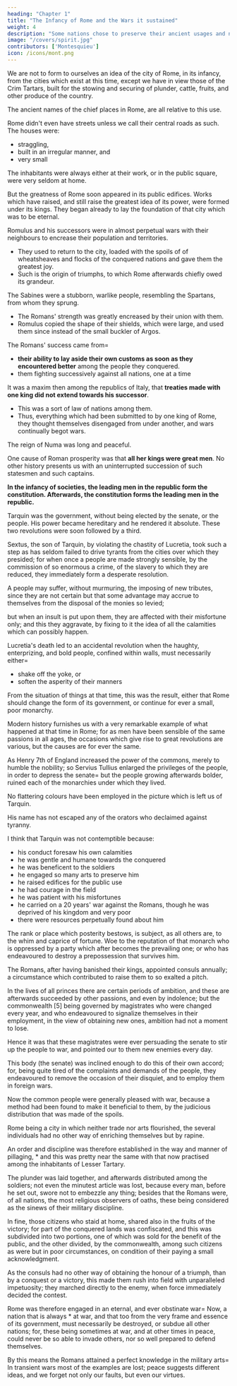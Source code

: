 ```yaml
---
heading: "Chapter 1"
title: "The Infancy of Rome and the Wars it sustained"
weight: 4
description: "Some nations chose to preserve their ancient usages and not assist Rome"
image: "/covers/spirit.jpg"
contributors: ['Montesquieu']
icon: /icons/mont.png
---
```





We are not to form to ourselves an idea of the city of Rome, in its infancy, from the cities which exist at this time, except we have in view those of the Crim Tartars, built for the stowing and securing of plunder, cattle, fruits, and other produce of the country. 

The ancient names of the chief places in Rome, are all relative to this use.

Rome didn't even have streets unless we call their central roads as such. The houses were:
- straggling, 
- built in an irregular manner, and 
- very small

The inhabitants were always either at their work, or in the public square, were very seldom at home.

But the greatness of Rome soon appeared in its public edifices. Works which have raised, and still raise the greatest idea of its power, were formed under its kings. They began already to lay the foundation of that city which was to be eternal.

Romulus and his successors were in almost perpetual wars with their neighbours to encrease their population and territories. 
- They used to return to the city, loaded with the spoils of of wheatsheaves and flocks of the conquered nations and gave them the greatest joy.
- Such is the origin of triumphs, to which Rome afterwards chiefly owed its grandeur.

The Sabines were a stubborn, warlike people, resembling the Spartans, from whom they sprung. 
- The Romans' strength was greatly encreased by their union with them.
- Romulus copied the shape of their shields, which were large, and used them since instead of the small buckler of Argos. 

The Romans' success came from= 
- **their ability to lay aside their own customs as soon as they encountered better** among the people they conquered. 
- them fighting successively against all nations, one at a time

It was a maxim then among the republics of Italy, that **treaties made with one king did not extend towards his successor**. 
- This was a sort of law of nations among them. 
- Thus, everything which had been submitted to by one king of Rome, they thought themselves disengaged from under another, and wars continually begot wars.

The reign of Numa was long and peaceful. <!-- , was very well adapted to leave the Romans in their humble condition; and had their territory in that age been less confined, and their power greater, it is probable their fortune would have been fixed for ever. -->

One cause of Roman prosperity was that **all her kings were great men**. No other history presents us with an uninterrupted succession of such statesmen and such captains.

**In the infancy of societies, the leading men in the republic form the constitution. Afterwards, the constitution forms the leading men in the republic.**

Tarquin was the government, without being elected by the senate, or the people. His power became hereditary and he rendered it absolute. These two revolutions were soon followed by a third.

Sextus, the son of Tarquin, by violating the chastity of Lucretia, took such a step as has seldom failed to drive tyrants from the cities over which they presided; for when once a people are made strongly sensible, by the commission of so enormous a crime, of the slavery to which they are reduced, they immediately form a desperate resolution.

A people may suffer, without murmuring, the imposing of new tributes, since they are not certain but that some advantage may accrue to themselves from the disposal of the monies so levied; 

but when an insult is put upon them, they are affected with their misfortune only; and this they aggravate, by fixing to it the idea of all the calamities which can possibly happen.

Lucretia's death led to an accidental revolution when the haughty, enterprizing, and bold people, confined within walls, must necessarily either= 
- shake off the yoke, or
- soften the asperity of their manners

From the situation of things at that time, this was the result, either that Rome should change the form of its government, or continue for ever a small, poor monarchy.

Modern history furnishes us with a very remarkable example of what happened at that time in Rome; for as men have been sensible of the same passions in all ages, the occasions which give rise to great revolutions are various, but the causes are for ever the same.

As Henry 7th of England increased the power of the commons, merely to humble the nobility; so Servius Tullius enlarged the privileges of the people, in order to depress the senate=  but the people growing afterwards bolder, ruined each of the monarchies under which they lived.

No flattering colours have been employed in the picture which is left us of Tarquin. 

His name has not escaped any of the orators who declaimed against tyranny. 

I think that Tarquin was not contemptible because:
- his conduct foresaw his own calamities
- he was gentle and humane towards the conquered 
- he was beneficent to the soldiers
- he engaged so many arts to preserve him 
- he raised edifices for the public use
- he had courage in the field
- he was patient with his misfortunes
- he carried on a 20 years' war against the Romans, though he was deprived of his kingdom and very poor
- there were resources perpetually found about him

<!-- these things, and , prove manifestly, that he was no  person. -->

The rank or place which posterity bestows, is subject, as all others are, to the whim and caprice of fortune. Woe to the reputation of that monarch who is oppressed by a party which after becomes the prevailing one; or who has endeavoured to destroy a prepossession that survives him.

The Romans, after having banished their kings, appointed consuls annually; a circumstance which contributed to raise them to so exalted a pitch. 

In the lives of all princes there are certain periods of ambition, and these are afterwards succeeded by other passions, and even by indolence; but the commonwealth [5] being governed by magistrates who were changed every year, and who endeavoured to signalize themselves in their employment, in the view of obtaining new ones, ambition had not a moment to lose.

Hence it was that these magistrates were ever persuading the senate to stir up the people to war, and pointed our to them new enemies every day.

This body (the senate) was inclined enough to do this of their own accord; for, being quite tired of the complaints and demands of the people, they endeavoured to remove the occasion of their disquiet, and to employ them in foreign wars.

Now the common people were generally pleased with war, because a method had been found to make it beneficial to them, by the judicious distribution that was made of the spoils.

Rome being a city in which neither trade nor arts flourished, the several individuals had no other way of enriching themselves but by rapine.

An order and discipline was therefore established in the way and manner of pillaging, * and this was pretty near the same with that now practised among the inhabitants of Lesser Tartary.

The plunder was laid together, and afterwards distributed among the soldiers; not even the minutest article was lost, because every man, before he set out, swore not to embezzle any thing; besides that the Romans were, of all nations, the most religious observers of oaths, these being considered as the sinews of their military discipline.

In fine, those citizens who staid at home, shared also in the fruits of the victory; for part of the conquered lands was confiscated, and this was subdivided into two portions, one of which was sold for the benefit of the public, and the other divided, by the commonwealth, among such citizens as were but in poor circumstances, on condition of their paying a small acknowledgment.

As the consuls had no other way of obtaining the honour of a triumph, than by a conquest or a victory, this made them rush into field with unparalleled impetuosity; they marched directly to the enemy, when force immediately decided the contest.

Rome was therefore engaged in an eternal, and ever obstinate war=  Now, a nation that is always * at war, and that too from the very frame and essence of its government, must necessarily be destroyed, or subdue all other nations; for, these being sometimes at war, and at other times in peace, could never be so able to invade others, nor so well prepared to defend themselves.

By this means the Romans attained a perfect knowledge in the military arts=  In transient wars most of the examples are lost; peace suggests different ideas, and we forget not only our faults, but even our virtues.

